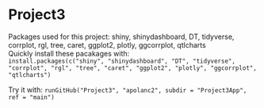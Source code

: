 # Project3
Packages used for this project: shiny, shinydashboard, DT, tidyverse, corrplot, rgl, tree, caret, ggplot2, plotly, ggcorrplot, qtlcharts  
Quickly install these pacakages with:   
    `install.packages(c("shiny", "shinydashboard", "DT", "tidyverse", "corrplot", "rgl", "tree", "caret", "ggplot2", "plotly", "ggcorrplot", "qtlcharts")`
 
Try it with: 
`runGitHub("Project3", "apolanc2", subdir = "Project3App", ref = "main")`
